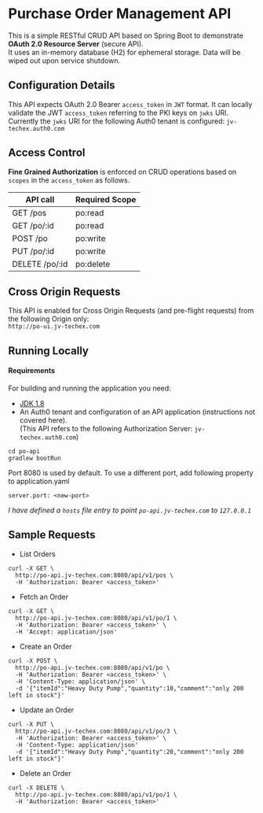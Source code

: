 # Purchase Order Management API

This is a simple RESTful CRUD API based on Spring Boot to demonstrate **OAuth 2.0 Resource Server** (secure API).  
It uses an in-memory database (H2) for ephemeral storage. Data will be wiped out upon service shutdown.

## Configuration Details

This API expects OAuth 2.0 Bearer `access_token` in `JWT` format.
It can locally validate the JWT `access_token` referring to the PKI keys on `jwks` URI.
Currently the `jwks` URI for the following Auth0 tenant is configured: `jv-techex.auth0.com`

## Access Control

**Fine Grained Authorization** is enforced on CRUD operations based on `scopes` in the `access_token` as follows.

| API call      | Required Scope |
| ------------- | -------------- |
| GET /pos      | po:read        |
| GET /po/:id   | po:read        |
| POST /po      | po:write       |
| PUT /po/:id   | po:write       |
| DELETE /po/:id| po:delete      |

## Cross Origin Requests

This API is enabled for Cross Origin Requests (and pre-flight requests) from the following Origin only:  
`http://po-ui.jv-techex.com`

## Running Locally

#### Requirements

For building and running the application you need:

- [JDK 1.8](http://www.oracle.com/technetwork/java/javase/downloads/jdk8-downloads-2133151.html)
- An Auth0 tenant and configuration of an API application (instructions not covered here).  
  (This API refers to the following Authorization Server: `jv-techex.auth0.com`)

```shell
cd po-api
gradlew bootRun
```
Port 8080 is used by default. To use a different port, add following property to application.yaml
```
server.port: <new-port>
```
*I have defined a `hosts` file entry to point `po-api.jv-techex.com` to `127.0.0.1`* 

## Sample Requests

- List Orders
```
curl -X GET \
  http://po-api.jv-techex.com:8080/api/v1/pos \
  -H 'Authorization: Bearer <access_token>'
```

- Fetch an Order
```
curl -X GET \
  http://po-api.jv-techex.com:8080/api/v1/po/1 \
  -H 'Authorization: Bearer <access_token>' \
  -H 'Accept: application/json'
```

- Create an Order
```
curl -X POST \
  http://po-api.jv-techex.com:8080/api/v1/po \
  -H 'Authorization: Bearer <access_token>' \
  -H 'Content-Type: application/json' \
  -d '{"itemId":"Heavy Duty Pump","quantity":10,"comment":"only 200 left in stock"}'
```

- Update an Order
```
curl -X PUT \
  http://po-api.jv-techex.com:8080/api/v1/po/3 \
  -H 'Authorization: Bearer <access_token>' \
  -H 'Content-Type: application/json'
  -d '{"itemId":"Heavy Duty Pump","quantity":20,"comment":"only 200 left in stock"}'
```

- Delete an Order
```
curl -X DELETE \
  http://po-api.jv-techex.com:8080/api/v1/po/1 \
  -H 'Authorization: Bearer <access_token>'
```